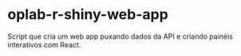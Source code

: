 # oplab-r-shiny-web-app
Script que cria um web app puxando dados da API e criando painéis interativos com React.
